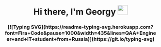 <h1 align="center">Hi there, I'm Georgy</a> 
<img src="https://github.com/blackcater/blackcater/raw/main/images/Hi.gif" height="32"/></h1>
<h3 align="center">[![Typing SVG](https://readme-typing-svg.herokuapp.com?font=Fira+Code&pause=1000&width=435&lines=QAA+Engineer+and+IT+student+from+Russia)](https://git.io/typing-svg)</h3>

